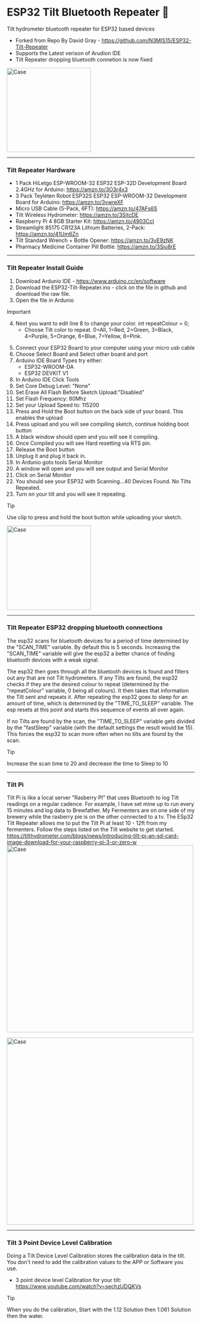 # ESP32 Tilt Bluetooth Repeater :beers:
Tilt hydrometer bluetooth repeater for ESP32 based devices
- Forked from Repo By David Gray - https://github.com/N3MIS15/ESP32-Tilt-Repeater
- Supports the Latest verison of Arudion IDE
- Tilt Repeater dropping bluetooth connetion is now fixed

<img width="225" alt="Case" src="https://github.com/Route105/Tilt-Repeater-ESP32/assets/96628531/38e280b4-9aa3-4b2e-b4e7-b8b6f13611d5">

-----
### Tilt Repeater Hardware
- 1 Pack HiLetgo ESP-WROOM-32 ESP32 ESP-32D Development Board 2.4GHz for Arduino: https://amzn.to/3O3r4x3
- 3 Pack Teyleten Robot ESP32S ESP32 ESP-WROOM-32 Development Board for Arduino: https://amzn.to/3vwreXF
- Micro USB Cable (5-Pack, 6FT): https://amzn.to/47AFs6S
- Tilt Wireless Hydrometer: https://amzn.to/3SitcDE
- Raspberry Pi 4 8GB Starter Kit: https://amzn.to/4903CcI
- Streamlight 85175 CR123A Lithium Batteries, 2-Pack: https://amzn.to/41Um6Zn
- Tilt Standard Wrench + Bottle Opener: https://amzn.to/3vE9zNK
- Pharmacy Medicine Container Pill Bottle: https://amzn.to/3Siu8rE

-----
### Tilt Repeater Install Guide
1. Download Ardunio IDE - https://www.arduino.cc/en/software
2. Download the ESP32-Tilt-Repeater.ino - click on the file in github and download the raw file.
3. Open the file in Ardunio
> [!IMPORTANT]
> 4. Next you want to edit line 8 to change your color. int repeatColour =  0;
>    - Choose Tilt color to repeat. 0=All, 1=Red, 2=Green, 3=Black, 4=Purple, 5=Orange, 6=Blue, 7=Yellow, 8=Pink.
5. Connect your ESP32 Board to your computer using your micro usb cable
6. Choose Select Board and Select other board and port
7. Arduino IDE Board Types try either:
   - ESP32-WROOM-DA 
   - ESP32 DEVKIT V1 
11. In Arduino IDE Click Tools
12. Set Core Debug Level: "None"
13. Set Erase All Flash Before Sketch Upload:"Disabled"
14. Set Flash Frequency: 80Mhz
15. Set your Upload Speed to: 115200
17. Press and Hold the Boot button on the back side of your board. This enables the upload
18. Press upload and you will see compiling sketch, continue holding boot button
19. A black window should open and you will see it compiling.
20. Once Compiled you will see Hard resetting via RTS pin.
21. Release the Boot button
22. Unplug it and plug it back in.
23. In Ardunio goto tools Serial Monitor
24. A window will open and you will see output and Serial Monitor
25. Click on Serial Monitor
26. You should see your ESP32 with Scanning...40 Devices Found. No Tilts Repeated.
27. Turn on your tilt and you will see it repeating.

> [!TIP]
> Use clip to press and hold the boot button while uploading your sketch. 

<img width="225" alt="Case" src="https://github.com/Route105/Tilt-Repeater-ESP32/assets/96628531/b1b991fb-9908-4514-91d6-6e1cf54f8588">


-----
### Tilt Repeater ESP32 dropping bluetooth connections
The esp32 scans for bluetooth devices for a period of time determined by the "SCAN_TIME" variable. By default this is 5 seconds. Increasing the "SCAN_TIME" variable will give the esp32 a better chance of finding bluetooth devices with a weak signal.

The esp32 then goes through all the bluetooth devices is found and filters out any that are not Tilt hydrometers. If any Tilts are found, the esp32 checks if they are the desired colour to repeat (determined by the "repeatColour" variable, 0 being all colours). It then takes that information the Tilt sent and repeats it. After repeating the esp32 goes to sleep for an amount of time, which is determined by the "TIME_TO_SLEEP" variable. The esp resets at this point and starts this sequence of events all over again.

If no Tilts are found by the scan, the "TIME_TO_SLEEP" variable gets divided by the "fastSleep" variable (with the default settings the result would be 15). This forces the esp32 to scan more often when no tilts are found by the scan.

> [!TIP]
>  Increase the scan time to 20 and decrease the time to Sleep to 10

-----
### Tilt Pi
Tilt Pi is like a local server "Rasberry PI" that uses Bluetooth to log Tilt readings on a regular cadence. For example, I have set mine up to run every 15 minutes and log data to Brewfather. My Fermenters are on one side of my brewery while the rasberry pie is on the other connected to a tv. The ESp32 Tilt Repeater allows me to put the Tilt Pi at least 10 - 12ft from my fermenters. Follow the steps listed on the Tilt website to get started. 
https://tilthydrometer.com/blogs/news/introducing-tilt-pi-an-sd-card-image-download-for-your-raspberry-pi-3-or-zero-w
<img width="500" alt="Case" src="https://github.com/Route105/Tilt-Repeater-ESP32/assets/96628531/e0f47135-858c-4500-b0e6-0309b69503f1">


<img width="500" alt="Case" src="https://github.com/Route105/Tilt-Repeater-ESP32/assets/96628531/58ff2b88-3f0e-4859-9a33-62917d62bff5">


-----
### Tilt 3 Point Device Level Calibration 
Doing a Tilt Device Level Calibration stores the calibration data in the tilt. You don't need to add the calibration values to the APP or Software you use. 
- 3 point device level Calibration for your tilt: https://www.youtube.com/watch?v=sechzUDQKVs
> [!TIP]
> When you do the calibration, Start with the 1.12 Solution then 1.061 Solution then the water.  
